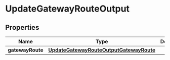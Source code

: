 

# UpdateGatewayRouteOutput


## Properties

| Name | Type | Description | Notes |
|------------ | ------------- | ------------- | -------------|
|**gatewayRoute** | [**UpdateGatewayRouteOutputGatewayRoute**](UpdateGatewayRouteOutputGatewayRoute.md) |  |  |



